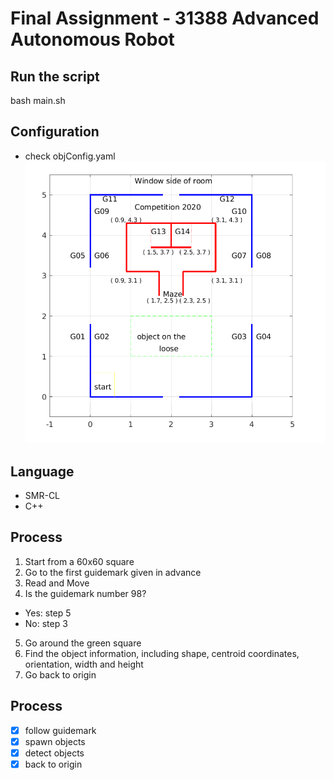 # Final Assignment - 31388 Advanced Autonomous Robot
## Run the script  
bash main.sh
## Configuration  
- check objConfig.yaml
![avatar](maze.jpg)
## Language
- SMR-CL
- C++
## Process
1. Start from a 60x60 square
2. Go to the first guidemark given in advance
3. Read and Move
4. Is the guidemark number 98?  
- Yes: step 5
- No: step 3
5. Go around the green square
6. Find the object information, including shape, centroid coordinates, orientation, width and height
7. Go back to origin

## Process
- [x] follow guidemark    
- [x] spawn objects
- [x] detect objects
- [x] back to origin
